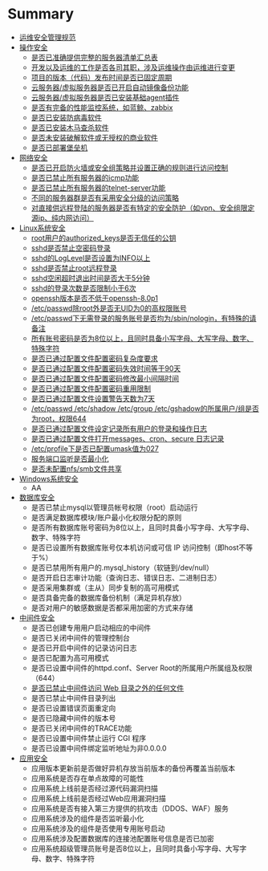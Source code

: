 # Summary

* [运维安全管理规范](README.md)
* [操作安全](chapter1.md)
  * [是否已准确提供完整的服务器清单汇总表](chapter1/shi-fou-yi-zhun-que-ti-gong-wan-zheng-de-fu-wu-qi-qing-dan-hui-zong-biao.md)
  * [开发以及运维的工作是否各司其职，涉及运维操作由运维进行变更](chapter1/kai-fa-yi-ji-yun-wei-de-gong-zuo-shi-fou-ge-si-qi-zhi-ff0c-she-ji-yun-wei-cao-zuo-you-yun-wei-jin-xing-bian-geng.md)
  * [项目的版本（代码）发布时间是否已固定周期](chapter1/xiang-mu-de-ban-ben-ff08-dai-ma-ff09-fa-bu-shi-jian-shi-fou-yi-gu-ding-zhou-qi.md)
  * [云服务器/虚拟服务器是否已开启自动镜像备份功能](chapter1/yun-fu-wu-5668-xu-ni-fu-wu-qi-shi-fou-yi-kai-qi-zi-dong-jing-xiang-bei-fen-gong-neng.md)
  * [云服务器/虚拟服务器是否已安装基础agent插件](chapter1/yun-fu-wu-5668-xu-ni-fu-wu-qi-shi-fou-yi-an-zhuang-ji-chu-agent-cha-jian.md)
  * [是否有完备的性能监控系统，如蓝鲸、zabbix](chapter1/shi-fou-you-wan-bei-de-xing-neng-jian-kong-xi-tong-ff0c-ru-lan-jing-3001-zabbix.md)
  * [是否已安装防病毒软件](chapter1/shi-fou-yi-an-zhuang-fang-bing-du-ruan-jian.md)
  * [是否已安装木马查杀软件](chapter1/shi-fou-yi-an-zhuang-mu-ma-cha-sha-ruan-jian.md)
  * [是否未安装破解软件或无授权的商业软件](chapter1/shi-fou-wei-an-zhuang-po-jie-ruan-jian-huo-wu-shou-quan-de-shang-ye-ruan-jian.md)
  * [是否已部署堡垒机](chapter1/shi-fou-yi-bu-shu-bao-lei-ji.md)
* [网络安全](wang-luo-an-quan-yao-qiu.md)
  * [是否已开启防火墙或安全组策略并设置正确的规则进行访问控制](wang-luo-an-quan-yao-qiu/shi-fou-yi-kai-qi-fang-huo-qiang-huo-an-quan-zu-ce-lve-bing-she-zhi-zheng-que-de-gui-ze-jin-xing-fang-wen-kong-zhi.md)
  * [是否已禁止所有服务器的icmp功能](wang-luo-an-quan-yao-qiu/shi-fou-yi-jin-zhi-suo-you-fu-wu-qi-de-icmp-gong-neng.md)
  * [是否已禁止所有服务器的telnet-server功能](wang-luo-an-quan-yao-qiu/shi-fou-yi-jin-zhi-suo-you-fu-wu-qi-de-telnet-server-gong-neng.md)
  * [不同的服务器群是否有采用安全分级的访问策略](wang-luo-an-quan-yao-qiu/bu-tong-de-fu-wu-qi-qun-shi-fou-you-cai-yong-an-quan-fen-ji-de-fang-wen-ce-lve.md)
  * [对直接供远程登陆的服务器是否有特定的安全防护（如vpn、安全组限定源ip、纯内网访问）](wang-luo-an-quan-yao-qiu/dui-zhi-jie-gong-yuan-cheng-deng-lu-de-fu-wu-qi-shi-fou-you-te-ding-de-an-quan-fang-hu-ff08-ru-vpn-3001-an-quan-zu-xian-ding-yuan-ip-3001-chun-nei-wang-fang-wen-ff09.md)
* [Linux系统安全](xi-tong-an-quan.md)
  * [root用户的authorized\_keys是否无信任的公钥](xi-tong-an-quan/rootyong-hu-de-authorized-keys-shi-fou-wu-xin-ren-de-gong-yao.md)
  * [sshd是否禁止空密码登录](xi-tong-an-quan/sshdshi-fou-jin-zhi-kong-mi-ma-deng-lu.md)
  * [sshd的LogLevel是否设置为INFO以上](xi-tong-an-quan/sshdde-loglevel-shifou-she-zhi-wei-info-yi-shang.md)
  * [sshd是否禁止root远程登录](xi-tong-an-quan/sshdshi-fou-jin-zhi-root-yuan-cheng-deng-lu.md)
  * [sshd空闲超时退出时间是否大于5分钟](xi-tong-an-quan/sshdkong-xian-chao-shi-tui-chu-shi-jian-shi-fou-da-yu-5-fen-zhong.md)
  * [sshd的登录次数是否限制小于6次](xi-tong-an-quan/sshdde-deng-lu-ci-shu-shi-fou-xian-zhi-xiao-yu-6-ci.md)
  * [openssh版本是否不低于openssh-8.0p1](xi-tong-an-quan/opensshban-ben-shi-fou-bu-di-yu-openssh-8-0p1.md)
  * [/etc/passwd除root外是否无UID为0的高权限账号](xi-tong-an-quan/etcpasswdchu-root-wai-shi-fou-wu-uid-wei-0-de-gao-quan-xian-zhang-hao.md)
  * [/etc/passwd下无需登录的服务账号是否均为/sbin/nologin，有特殊的请备注](xi-tong-an-quan/etcpasswdxia-wu-xu-deng-lu-de-fu-wu-zhang-hao-shi-fou-jun-4e3a-sbin-nologin-ff0c-you-te-shu-de-qing-bei-zhu.md)
  * [所有账号密码是否为8位以上，且同时具备小写字母、大写字母、数字、特殊字符](xi-tong-an-quan/suo-you-zhang-hao-mi-ma-shi-fou-wei-8-wei-yi-shang-ff0c-qie-tong-shi-ju-bei-xiao-xie-zi-mu-3001-da-xie-zi-mu-3001-shu-zi-3001-te-shu-zi-fu.md)
  * [是否已通过配置文件配置密码复杂度要求](xi-tong-an-quan/suo-you-zhang-hao-mi-ma-shi-fou-yi-tong-guo-pei-zhi-wen-jian-pei-zhi-mi-ma-fu-za-du-yao-qiu.md)
  * [是否已通过配置文件配置密码失效时间等于90天](xi-tong-an-quan/suo-you-zhang-hao-mi-ma-shi-fou-yi-tong-guo-pei-zhi-wen-jian-pei-zhi-mi-ma-shi-xiao-shi-jian.md)
  * [是否已通过配置文件配置密码修改最小间隔时间](xi-tong-an-quan/suo-you-zhang-hao-mi-ma-shi-fou-yi-tong-guo-pei-zhi-wen-jian-pei-zhi-mi-ma-xiu-gai-zui-xiao-jian-ge-shi-jian.md)
  * [是否已通过配置文件配置密码重用限制](xi-tong-an-quan/suo-you-zhang-hao-mi-ma-shi-fou-yi-tong-guo-pei-zhi-wen-jian-pei-zhi-mi-ma-zhong-yong-xian-zhi.md)
  * [是否已通过配置文件设置警告天数为7天](xi-tong-an-quan/suo-you-zhang-hao-mi-ma-shi-fou-yi-tong-guo-pei-zhi-wen-jian-she-zhi-jing-gao-tian-shu-wei-7-tian.md)
  * [/etc/passwd /etc/shadow /etc/group /etc/gshadow的所属用户/组是否为root，权限644](xi-tong-an-quan/etcpasswd-etcshadow-etcgroup-etcgshadowde-suo-shu-yong-6237-zu-shi-fou-wei-root-ff0c-quan-xian-644.md)
  * [是否已通过配置文件设定记录所有用户的登录和操作日志](xi-tong-an-quan/shi-fou-yi-tong-guo-pei-zhi-wen-jian-she-ding-ji-lu-suo-you-yong-hu-de-deng-lu-he-cao-zuo-ri-zhi.md)
  * [是否已通过配置文件打开messages、cron、secure 日志记录](xi-tong-an-quan/shi-fou-yi-tong-guo-pei-zhi-wen-jian-da-kai-messages-cron-secure-ri-zhi-ji-lu.md)
  * [/etc/profile下是否已配置umask值为027](xi-tong-an-quan/etcprofilexia-shi-fou-yi-pei-zhi-umask-zhi-wei-027.md)
  * [服务端口监听是否最小化](xi-tong-an-quan/fu-wu-duan-kou-jian-ting-shi-fou-zui-xiao-hua.md)
  * [是否未配置nfs/smb文件共享](xi-tong-an-quan/shi-fou-wei-pei-zhi-nfs-smb-wen-jian-gong-xiang.md)
* [Windows系统安全](windowsxi-tong-an-quan.md)
  * AA
* [数据库安全](shu-ju-ku-an-quan.md)
  * 是否已禁止mysql以管理员帐号权限（root）启动运行
  * 是否满足数据库模块/账户最小化权限分配的原则
  * 是否所有数据库账号密码为8位以上，且同时具备小写字母、大写字母、数字、特殊字符
  * 是否已设置所有数据库账号仅本机访问或可信 IP 访问控制（即host不等于%）
  * 是否已禁用所有用户的.mysql\_history（软链到/dev/null）
  * 是否开启日志审计功能（查询日志、错误日志、二进制日志）
  * 是否采用集群或（主从）同步复制的高可用模式
  * 是否具备完备的数据库备份机制（满足异机存放）
  * 是否对用户的敏感数据是否都采用加密的方式来存储
* [中间件安全](zhong-jian-jian-an-quan.md)
  * 是否已创建专用用户启动相应的中间件
  * 是否已关闭中间件的管理控制台
  * 是否已开启中间件的记录访问日志
  * 是否已配置为高可用模式
  * 是否已设置中间件的httpd.conf、Server Root的所属用户所属组及权限（644）
  * [是否已禁止中间件访问 Web 目录之外的任何文件](zhong-jian-jian-an-quan/shi-fou-yi-jin-zhi-zhong-jian-jian-fang-wen-web-mu-lu-zhi-wai-de-ren-he-wen-jian.md)
  * 是否已禁止中间件目录列出
  * 是否已设置错误页面重定向
  * 是否已隐藏中间件的版本号
  * 是否已关闭中间件的TRACE功能
  * 是否已设置中间件禁止运行 CGI 程序
  * 是否已设置中间件绑定监听地址为非0.0.0.0
* [应用安全](ying-yong-an-quan.md)
  * 应用版本更新前是否做好异机存放当前版本的备份再覆盖当前版本
  * 应用系统是否存在单点故障的可能性
  * 应用系统上线前是否经过源代码漏洞扫描
  * 应用系统上线前是否经过Web应用漏洞扫描
  * 应用系统是否有接入第三方提供的抗攻击（DDOS、WAF）服务
  * 应用系统涉及的组件是否监听最小化
  * 应用系统涉及的组件是否使用专用账号启动
  * 应用系统涉及配置数据库的连接池配置账号信息是否已加密
  * 应用系统超级管理员账号是否8位以上，且同时具备小写字母、大写字母、数字、特殊字符

